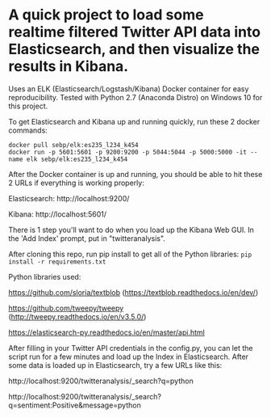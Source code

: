 # A quick project to load some realtime filtered Twitter API data into Elasticsearch, and then visualize the results in Kibana. 
Uses an ELK (Elasticsearch/Logstash/Kibana) Docker container for easy reproducibility. Tested with Python 2.7 (Anaconda Distro) on Windows 10 for this project.

To get Elasticsearch and Kibana up and running quickly, run these 2 docker commands:
```
docker pull sebp/elk:es235_l234_k454
docker run -p 5601:5601 -p 9200:9200 -p 5044:5044 -p 5000:5000 -it --name elk sebp/elk:es235_l234_k454
```

After the Docker container is up and running, you should be able to hit these 2 URLs if everything is working properly:

Elasticsearch: http://localhost:9200/

Kibana: http://localhost:5601/

There is 1 step you'll want to do when you load up the Kibana Web GUI. In the 'Add Index' prompt, put in "twitteranalysis".


After cloning this repo, run pip install to get all of the Python libraries:
`pip install -r requirements.txt`

Python libraries used:

https://github.com/sloria/textblob (https://textblob.readthedocs.io/en/dev/)

https://github.com/tweepy/tweepy (http://tweepy.readthedocs.io/en/v3.5.0/)

https://elasticsearch-py.readthedocs.io/en/master/api.html


After filling in your Twitter API credentials in the config.py, you can let the script run for a few minutes and load up the Index in Elasticsearch. After some data is loaded up in Elasticsearch, try a few URLs like this:

http://localhost:9200/twitteranalysis/_search?q=python

http://localhost:9200/twitteranalysis/_search?q=sentiment:Positive&message=python
